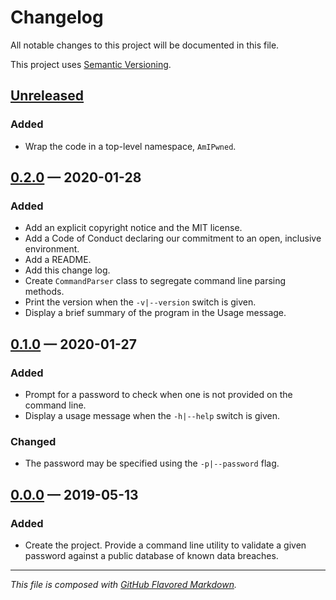 # Changelog
All notable changes to this project will be documented in this file.

This project uses [Semantic Versioning][sv].

## [Unreleased][new]

### Added
- Wrap the code in a top-level namespace, `AmIPwned`.

## [0.2.0][0.2.0] — 2020-01-28

### Added
- Add an explicit copyright notice and the MIT license.
- Add a Code of Conduct declaring our commitment to an open, inclusive
  environment.
- Add a README.
- Add this change log.
- Create `CommandParser` class to segregate command line parsing methods.
- Print the version when the `-v|--version` switch is given.
- Display a brief summary of the program in the Usage message.

## [0.1.0][0.1.0] — 2020-01-27

### Added
- Prompt for a password to check when one is not provided on the command line.
- Display a usage message when the `-h|--help` switch is given.

### Changed
- The password may be specified using the `-p|--password` flag.

## [0.0.0][0.0.0] — 2019-05-13

### Added
- Create the project. Provide a command line utility to validate a given
  password against a public database of known data breaches.

---
_This file is composed with [GitHub Flavored Markdown][gfm]._

[gfm]: https://github.github.com/gfm/
[sv]: https://semver.org

[new]: https://github.com/petejh/amipwned/compare/HEAD..v0.2.0
[0.2.0]: https://github.com/petejh/amipwned/releases/tag/v0.2.0
[0.1.0]: https://github.com/petejh/amipwned/releases/tag/v0.1.0
[0.0.0]: https://github.com/petejh/amipwned/releases/tag/v0.0.0
